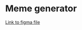 # Meme generator

[Link to figma file](https://www.figma.com/file/UYUHoSTLmgic6puAmCyUdV/Meme-Generator-(Copy)?type=design&node-id=2-2&t=kbqHaD5sRphxPQUb-0)
